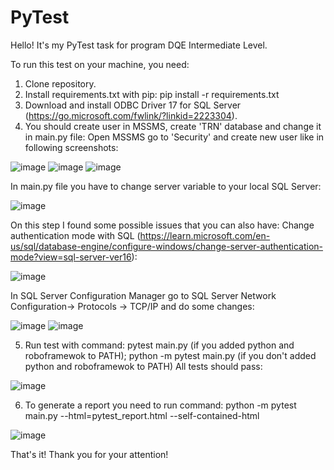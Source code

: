 # PyTest

Hello! It's my PyTest task for program DQE Intermediate Level.

To run this test on your machine, you need:

1. Clone repository.
2. Install requirements.txt with pip: pip install -r requirements.txt
3. Download and install ODBC Driver 17 for SQL Server (https://go.microsoft.com/fwlink/?linkid=2223304).
4. You should create user in MSSMS, create 'TRN' database and change it in main.py file: Open MSSMS go to 'Security' and create new user like in following screenshots:

![image](https://user-images.githubusercontent.com/104168878/232730140-279dc273-90af-4e39-8f27-679a7fed64e9.png)
![image](https://user-images.githubusercontent.com/104168878/232730210-5029fc39-bb15-4082-a586-d41f08e9478c.png)
![image](https://user-images.githubusercontent.com/104168878/232730255-330fa436-97e8-49fe-9e7a-eca4b04212e7.png)

In main.py file you have to change server variable to your local SQL Server:

![image](https://user-images.githubusercontent.com/104168878/232731440-0460cc99-0c30-4baa-b0ce-761a6fffdb65.png)

On this step I found some possible issues that you can also have: Change authentication mode with SQL (https://learn.microsoft.com/en-us/sql/database-engine/configure-windows/change-server-authentication-mode?view=sql-server-ver16):

![image](https://user-images.githubusercontent.com/104168878/232732321-50c1e905-6dab-4ac2-9e97-dce9d5c7b529.png)

In SQL Server Configuration Manager go to SQL Server Network Configuration-> Protocols -> TCP/IP and do some changes:

![image](https://user-images.githubusercontent.com/104168878/232732411-32583cc1-2e3c-4b48-a897-147d62bbc3d7.png)
![image](https://user-images.githubusercontent.com/104168878/232732457-cb4bb37b-a300-42dc-b23c-70c0963d7fbd.png)

5. Run test with command: pytest main.py (if you added python and roboframewok to PATH);
python -m pytest main.py (if you don't added python and roboframewok to PATH)
All tests should pass:

![image](https://user-images.githubusercontent.com/104168878/232733174-5aedc41b-bb54-4623-805f-3093b2c690d4.png)

6. To generate a report you need to run command:
 python -m pytest main.py --html=pytest_report.html --self-contained-html

![image](https://user-images.githubusercontent.com/104168878/232889152-c05a522b-34f8-4047-aa17-05aa0fc678d3.png)

That's it! Thank you for your attention!
